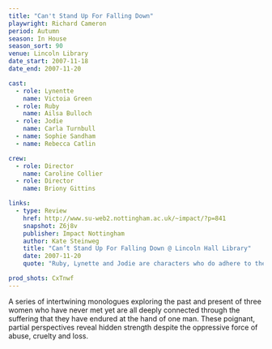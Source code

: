 ```yaml
---
title: "Can't Stand Up For Falling Down"
playwright: Richard Cameron
period: Autumn
season: In House
season_sort: 90
venue: Lincoln Library
date_start: 2007-11-18
date_end: 2007-11-20

cast:
  - role: Lynentte
    name: Victoia Green
  - role: Ruby
    name: Ailsa Bulloch
  - role: Jodie
    name: Carla Turnbull
  - name: Sophie Sandham
  - name: Rebecca Catlin 

crew:
  - role: Director
    name: Caroline Collier
  - role: Director
    name: Briony Gittins

links:
  - type: Review
    href: http://www.su-web2.nottingham.ac.uk/~impact/?p=841
    snapshot: Z6j8v
    publisher: Impact Nottingham
    author: Kate Steinweg
    title: "Can’t Stand Up For Falling Down @ Lincoln Hall Library"
    date: 2007-11-20
    quote: "Ruby, Lynette and Jodie are characters who do adhere to the prophecy of the play’s title, yet it is the distant possibility of a life resumed after tragedy that keeps the performance absorbing."

prod_shots: CxTnwf
---
```


A series of intertwining monologues exploring the past and present of three women who have never met yet are all deeply connected through the suffering that they have endured at the hand of one man. These poignant, partial perspectives reveal hidden strength despite the oppressive force of abuse, cruelty and loss.
